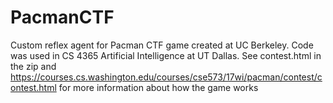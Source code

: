 # PacmanCTF
Custom reflex agent for Pacman CTF game created at UC Berkeley. Code was used in CS 4365 Artificial Intelligence at UT Dallas. 
See contest.html in the zip and https://courses.cs.washington.edu/courses/cse573/17wi/pacman/contest/contest.html for more information about how the game works

